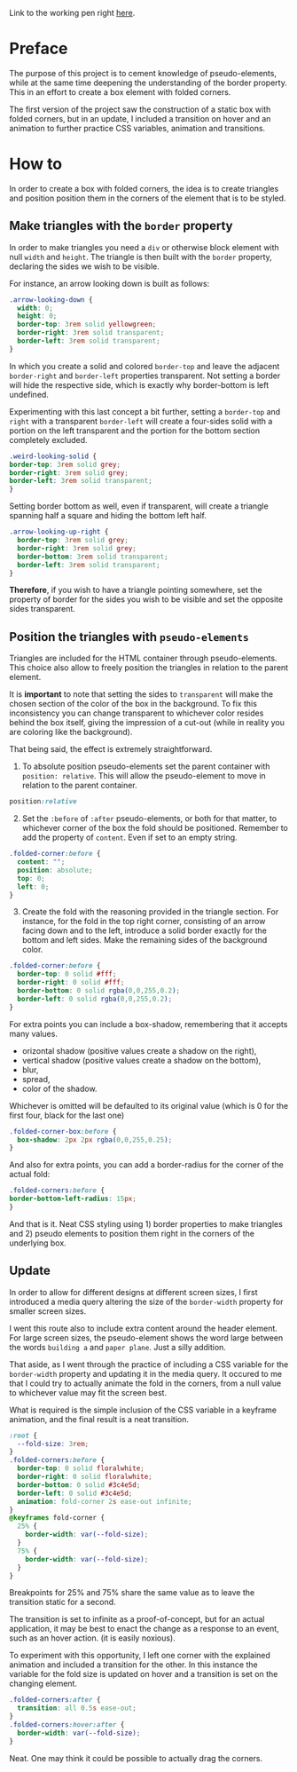Link to the working pen right [here]().

# Preface

The purpose of this project is to cement knowledge of pseudo-elements, while at the same time deepening the understanding of the border property. This in an effort to create a box element with folded corners.

The first version of the project saw the construction of a static box with folded corners, but in an update, I included a transition on hover and an animation to further practice CSS variables, animation and transitions.

# How to

In order to create a box with folded corners, the idea is to create triangles and position position them in the corners of the element that is to be styled.

## Make triangles with the `border` property

In order to make triangles you need a `div` or otherwise block element with null `width` and `height`. The triangle is then built with the `border` property, declaring the sides we wish to be visible.

For instance, an arrow looking down is built as follows:

```CSS
.arrow-looking-down {
  width: 0;
  height: 0;
  border-top: 3rem solid yellowgreen;
  border-right: 3rem solid transparent;
  border-left: 3rem solid transparent;
}
```

In which you create a solid and colored `border-top` and leave the adjacent `border-right` and `border-left` properties transparent.
Not setting a border will hide the respective side, which is exactly why border-bottom is left undefined. 

Experimenting with this last concept a bit further, setting a `border-top` and `right` with a transparent `border-left` will create a four-sides solid with a portion on the left transparent and the portion for the bottom section completely excluded.

```CSS
.weird-looking-solid {
border-top: 3rem solid grey;
border-right: 3rem solid grey;
border-left: 3rem solid transparent;
}
```

Setting border bottom as well, even if transparent, will create a triangle spanning half a square and hiding the bottom left half.

```CSS
.arrow-looking-up-right {
  border-top: 3rem solid grey;
  border-right: 3rem solid grey;
  border-bottom: 3rem solid transparent;
  border-left: 3rem solid transparent;
}
```

**Therefore**, if you wish to have a triangle pointing somewhere, set the property of border for the sides you wish to be visible and set the opposite sides transparent.


## Position the triangles with `pseudo-elements`

Triangles are included for the HTML container through pseudo-elements. This choice also allow to freely position the triangles in relation to the parent element.

It is **important** to note that setting the sides to `transparent` will make the chosen section of the color of the box in the background. To fix this inconsistency you can change transparent to whichever color resides behind the box itself, giving the impression of a cut-out (while in reality you are coloring like the background).

That being said, the effect is extremely straightforward.

1. To absolute position pseudo-elements set the parent container with `position: relative`. This will allow the pseudo-element to move in relation to the parent container.

  ```CSS
  position:relative
  ```

2. Set the `:before` of `:after` pseudo-elements, or both for that matter, to whichever corner of the box the fold should be positioned.  Remember to  add the property of `content`. Even if set to an empty string.

  ```CSS
  .folded-corner:before {
    content: "";
    position: absolute;
    top: 0;
    left: 0;
  }
  ```

3. Create the fold with the reasoning provided in the triangle section. For instance, for the fold in the top right corner, consisting of an arrow facing down and to the left, introduce a solid border exactly for the bottom and left sides. Make the remaining sides of the background color.

  ```CSS
  .folded-corner:before {
    border-top: 0 solid #fff;
    border-right: 0 solid #fff;
    border-bottom: 0 solid rgba(0,0,255,0.2);
    border-left: 0 solid rgba(0,0,255,0.2);
  }
  ```

For extra points you can include a box-shadow, remembering that it accepts many values.

- orizontal shadow (positive values create a shadow on the right), 
- vertical shadow (positive values create a shadow on the bottom), 
- blur, 
- spread, 
- color of the shadow. 

Whichever is omitted will be defaulted to its original value (which is 0 for the first four, black for the last one)

```CSS
.folded-corner-box:before {
  box-shadow: 2px 2px rgba(0,0,255,0.25);
}
```

And also for extra points, you can add a border-radius for the corner of the actual fold: 

```CSS
.folded-corners:before {
border-bottom-left-radius: 15px;
}
```


And that is it. Neat CSS styling using 1) border properties to make triangles and 2) pseudo elements to position them right in the corners of the underlying box.

## Update

In order to allow for different designs at different screen sizes, I first introduced a media query altering the size of the `border-width` property for smaller screen sizes. 

I went this route also to include extra content around the header element. For large screen sizes, the pseudo-element shows the word large between the words `building a` and `paper plane`. Just a silly addition.

That aside, as I went through the practice of including a CSS variable for the `border-width` property and updating it in the media query. It occured to me that I could try to actually animate the fold in the corners, from a null value to whichever value may fit the screen best.

What is required is the simple inclusion of the CSS variable in a keyframe animation, and the final result is a neat transition. 

```CSS
:root {
  --fold-size: 3rem;
}
.folded-corners:before {
  border-top: 0 solid floralwhite;
  border-right: 0 solid floralwhite;
  border-bottom: 0 solid #3c4e5d;
  border-left: 0 solid #3c4e5d;
  animation: fold-corner 2s ease-out infinite;
}
@keyframes fold-corner {
  25% {
    border-width: var(--fold-size);
  }
  75% {
    border-width: var(--fold-size);
  }
}
```

Breakpoints for 25% and 75% share the same value as to leave the transition static for a second.

The transition is set to infinite as a proof-of-concept, but for an actual application, it may be best to enact the change as a response to an event, such as an hover action. (it is easily noxious).

To experiment with this opportunity, I left one corner with the explained animation and included a transition for the other. In this instance the variable for the fold size is updated on hover and a transition is set on the changing element.

```CSS
.folded-corners:after {
  transition: all 0.5s ease-out;
}
.folded-corners:hover:after {
  border-width: var(--fold-size);
}
```

Neat. One may think it could be possible to actually drag the corners.
